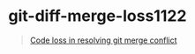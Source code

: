 # git-diff-merge-loss1122

> [Code loss in resolving git merge conflict](https://myst729.github.io/posts/2022/code-loss-in-resolving-git-merge-conflict/)
